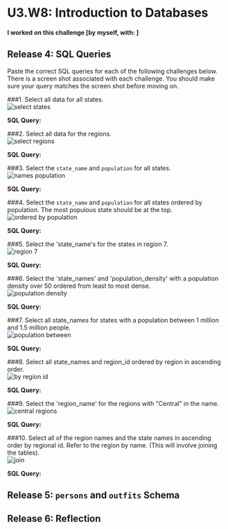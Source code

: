 # U3.W8: Introduction to Databases

#### I worked on this challenge [by myself, with: ]

## Release 4: SQL Queries

Paste the correct SQL queries for each of the following challenges below. There is a screen shot associated with each challenge. You should make sure your query matches the screen shot before moving on.

###1. Select all data for all states. <br>
  ![select states](imgs/1-select-states.png)

  **SQL Query:**

###2. Select all data for the regions. <br>
  ![select regions](imgs/2-regions.png)

  **SQL Query:**

###3. Select the `state_name` and `population` for all states. <br>
  ![names population](imgs/3-names-population.png)

  **SQL Query:**

###4. Select the `state_name` and `population` for all states ordered by population. The most populous state should be at the top. <br>
  ![ordered by population](imgs/4-ordered-by-pop.png)

  **SQL Query:**

###5. Select the 'state_name's for the states in region 7. <br>
  ![region 7](imgs/5-states-region-7.png)

  **SQL Query:**

###6. Select the 'state_names' and 'population_density' with a population density over 50 ordered from least to most dense. <br>
  ![population density](imgs/6-population-density.png)

  **SQL Query:**

###7. Select all state_names for states with a population between 1 million and 1.5 million people. <br>
  ![population between](imgs/7-population-between.png)

  **SQL Query:**

###8. Select all state_names and region_id ordered by region in ascending order. <br>
  ![by region id](imgs/8-by-region-id.png)

  **SQL Query:**

###9. Select the 'region_name' for the regions with "Central" in the name. <br>
  ![central regions](imgs/9-regions-central.png)

  **SQL Query:**

###10. Select all of the region names and the state names in ascending order by regional id. Refer to the region by name. (This will involve joining the tables). <br>
  ![join](imgs/10-join.png)

  **SQL Query:**

## Release 5: `persons` and `outfits` Schema
<!-- Include a link to your schema design here -->


## Release 6: Reflection
